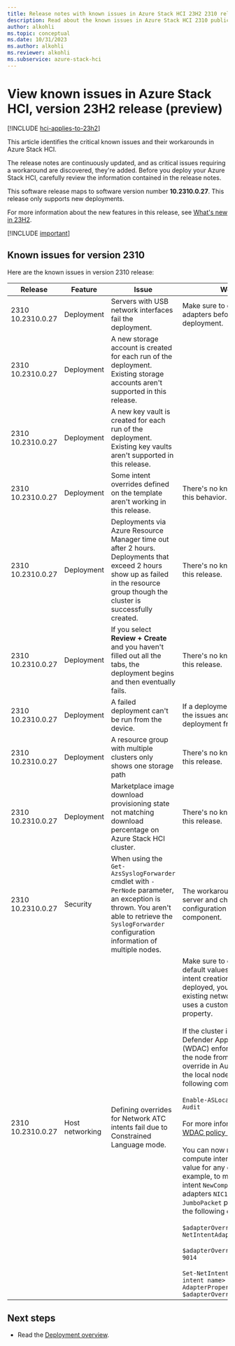 ```yaml
---
title: Release notes with known issues in Azure Stack HCI 23H2 2310 release (preview)
description: Read about the known issues in Azure Stack HCI 2310 public preview release (preview).
author: alkohli
ms.topic: conceptual
ms.date: 10/31/2023
ms.author: alkohli
ms.reviewer: alkohli
ms.subservice: azure-stack-hci
---
```


# View known issues in Azure Stack HCI, version 23H2 release (preview)

[!INCLUDE [hci-applies-to-23h2](../includes/hci-applies-to-23h2.md)]

This article identifies the critical known issues and their workarounds in Azure Stack HCI.

The release notes are continuously updated, and as critical issues requiring a workaround are discovered, they're added. Before you deploy your Azure Stack HCI, carefully review the information contained in the release notes.

This software release maps to software version number **10.2310.0.27**. This release only supports new deployments.

For more information about the new features in this release, see [What's new in 23H2](whats-new.md).

[!INCLUDE [important](../includes/hci-preview.md)]

## Known issues for version 2310

Here are the known issues in version 2310 release:

|Release|Feature|Issue|Workaround|
|-|------|------|----------|
|2310 <br> 10.2310.0.27| Deployment |Servers with USB network interfaces fail the deployment. |Make sure to disable those network adapters before you begin cloud deployment. |
|2310 <br> 10.2310.0.27| Deployment |A new storage account is created for each run of the deployment. Existing storage accounts aren't supported in this release.| |
|2310 <br> 10.2310.0.27| Deployment |A new key vault is created for each run of the deployment. Existing key vaults aren't supported in this release.| |
|2310 <br> 10.2310.0.27| Deployment |Some intent overrides defined on the template aren't working in this release.|There's no known workaround for this behavior. |
|2310 <br> 10.2310.0.27| Deployment |Deployments via Azure Resource Manager time out after 2 hours. Deployments that exceed 2 hours show up as failed in the resource group though the cluster is successfully created.|There's no known workaround in this release. |
|2310 <br> 10.2310.0.27| Deployment |If you select **Review + Create** and you haven't filled out all the tabs, the deployment begins and then eventually fails.|There's no known workaround in this release. |
|2310 <br> 10.2310.0.27| Deployment |A failed deployment can't be run from the device. |If a deployment has failed, resolve the issues and then rerun the deployment from the Azure portal. |
|2310 <br> 10.2310.0.27| Deployment | A resource group with multiple clusters only shows one storage path| There's no known workaround in this release.|
|2310 <br> 10.2310.0.27 | Deployment | Marketplace image download provisioning state not matching download percentage on Azure Stack HCI cluster.| There's no known workaround in this release.|
|2310 <br> 10.2310.0.27 <!--25420275-->|Security |When using the `Get-AzsSyslogForwarder` cmdlet with `-PerNode` parameter, an exception is thrown. You aren't able to retrieve the `SyslogForwarder` configuration information of multiple nodes. |The workaround is to go to each server and check the local configuration state of the Syslog component.|
|2310 <br> 10.2310.0.27|Host networking|Defining overrides for Network ATC intents fail due to Constrained Language mode.|Make sure to configure overrides to default values during the network intent creation. After your cluster is deployed, you can modify an existing network intent so that it uses a customized value for the property. <br> <br>If the cluster is in Windows Defender Application Control (WDAC) enforcement mode, switch the node from where you set the override in Audit mode. To switch the local node to audit, run the following command: <br><br>`Enable-ASLocalWDACPolicy -Mode Audit` <br> <br>For more information, see [Enable WDAC policy modes](./concepts/security-windows-defender-application-control.md#enable-wdac-policy-modes). <br><br> You can now modify an existing compute intent with a customized value for any object property. For example, to modify a compute intent `NewComputeIntent` on adapters `NIC1` and `NIC2` that uses `JumboPacket` property as **9014**, run the following commands: <br> <br>`$adapterOverrides = New-NetIntentAdapterPropertyOverrides` <br><br> `$adapterOverrides.JumboPacket = 9014` <br><br> `Set-NetIntent -Name <Existing intent name> -AdapterPropertyOverrides $adapterOverrides`|

## Next steps

- Read the [Deployment overview](./deploy/deployment-introduction.md).
